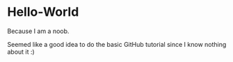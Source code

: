 # Hello-World
Because I am a noob.

Seemed like a good idea to do the basic GitHub tutorial since I know nothing about it :)
